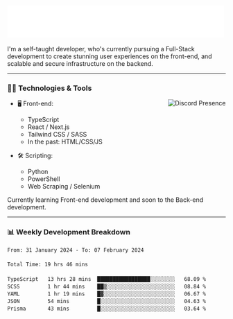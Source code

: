 <img src="assets/wave.svg" alt=":wave:" />

I'm a self-taught developer, who's currently pursuing a Full-Stack development to create stunning user experiences on the front-end, and scalable and secure infrastructure on the backend.

---

### 🧑‍💻 Technologies & Tools

<a href="https://discord.com/users/414304208649453568" target="_blank" rel="nofollow">
   <img src="https://lanyard-profile-readme.vercel.app/api/414304208649453568?idleMessage=Probably%20doing%20something%20else..." alt="Discord Presence" align="right">
</a>

- 🖥️ Front-end:

  - TypeScript
  - React / Next.js
  - Tailwind CSS / SASS
  - In the past: HTML/CSS/JS

- 🛠 Scripting:

  - Python
  - PowerShell
  - Web Scraping / Selenium

Currently learning Front-end development and soon to the Back-end development.

---

### 📊 Weekly Development Breakdown

<!-- ![ccrsxx's GitHub Stats](https://github-readme-stats.vercel.app/api?username=ccrsxx&count_private=true&theme=tokyonight) -->
<!-- ![ccrsxx's Top Langs](https://github-readme-stats.vercel.app/api/top-langs/?username=ccrsxx&hide=lua,java,html&theme=tokyonight) -->

<!--START_SECTION:waka-->

```txt
From: 31 January 2024 - To: 07 February 2024

Total Time: 19 hrs 46 mins

TypeScript   13 hrs 28 mins  █████████████████░░░░░░░░   68.09 %
SCSS         1 hr 44 mins    ██▒░░░░░░░░░░░░░░░░░░░░░░   08.84 %
YAML         1 hr 19 mins    █▓░░░░░░░░░░░░░░░░░░░░░░░   06.67 %
JSON         54 mins         █░░░░░░░░░░░░░░░░░░░░░░░░   04.63 %
Prisma       43 mins         █░░░░░░░░░░░░░░░░░░░░░░░░   03.64 %
```

<!--END_SECTION:waka-->
